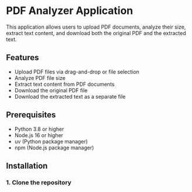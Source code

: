 # PDF Analyzer Application

This application allows users to upload PDF documents, analyze their size, extract text content, and download both the original PDF and the extracted text.

## Features

- Upload PDF files via drag-and-drop or file selection
- Analyze PDF file size
- Extract text content from PDF documents
- Download the original PDF file
- Download the extracted text as a separate file

## Prerequisites

- Python 3.8 or higher
- Node.js 16 or higher
- uv (Python package manager)
- npm (Node.js package manager)

## Installation

### 1. Clone the repository
